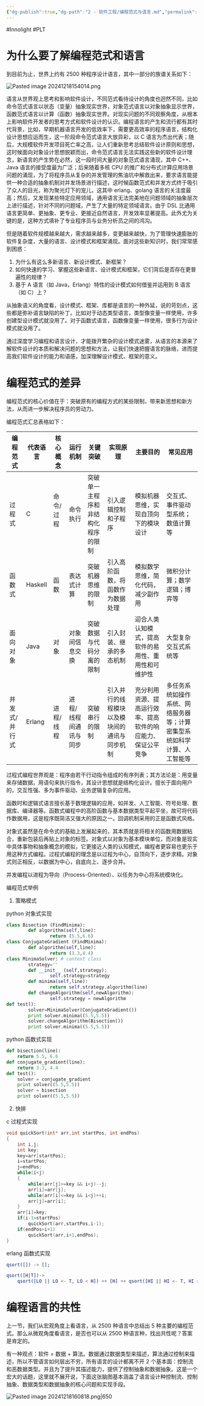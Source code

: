 ```yaml
---
{"dg-publish":true,"dg-path":"2 - 软件工程/编程范式与语言.md","permalink":"/2 - 软件工程/编程范式与语言/","created":"2024-12-18T15:25:50.000+08:00","updated":"2025-04-02T15:02:23.329+08:00"}
---
```


#Innolight #PLT 

# 为什么要了解编程范式和语言

到目前为止，世界上约有 2500 种程序设计语言，其中一部分的族谱关系如下：

![Pasted image 20241218154014.png](/img/user/0.Asset/resource/Pasted%20image%2020241218154014.png)

语言从世界观上思考和影响软件设计，不同范式看待设计的角度也迥然不同，比如命令范式语言以状态（变量）抽象现实世界，对象范式语言以对象抽象显示世界，函数范式语言以计算（函数）抽象现实世界。对现实问题的不同观察角度，从根本上影响软件开发者的思考方式和软件设计的认识。编程语言的产生和流行都有其时代背景，比如，早期机器语言开发的低效率下，需要更高效率的程序语言，结构化设计思想应运而生，这一阶段命令范式语言大放异彩，以 C 语言为杰出代表；随后，大规模软件开发项目死亡率之高，让人们重新思考总结软件设计原则和思想，这时候面向对象设计思想脱颖而出，命令范式语言无法实践这些新的软件设计理念，新语言的产生势在必然，这一段时间大量的对象范式语言涌现，其中 C++、Java 语言的接受度最为广泛；后来随着多核 CPU 的推广和分布式计算应用场景问题的涌现，为了将程序员从复杂的并发管理的焦油坑中解救出来，要求语言能提供一种合适的抽象机制对并发场景进行描述，这时候函数范式和并发方式终于吸引了众人的目光，称为聚光灯下的宠儿，这其中 erlang、golang 语言的关注度最高；然后，又发现某些特定应用领域，通用语言无法完美地在问题领域的抽象层次上进行描述，针对不同的问题域，产生了大量的特定领域语言。由于 DSL 比通用语言更简单、更抽象、更专业、更接近自然语言，开发效率显著提高。此外尤为关键的是，这种方式填补了专业程序员与业务分析员之间的鸿沟。

但是随着软件规模越来越大，需求越来越多，变更越来越快，为了管理快速膨胀的软件复杂度，大量的语言、设计模式和框架涌现。面对这些新知识时，我们常常感到困惑：

1. 为什么有这么多新语言、新设计模式、新框架？
2. 如何快速的学习、掌握这些新语言、设计模式和框架，它们背后是否存在更普遍性的规律？
3. 基于 A 语言（如 Java，Erlang）特性的设计模式如何借鉴并运用到 B 语言（如 C）上？

从抽象语义的角度看，设计模式、框架、库都是语言的一种外延，说的苛刻点，这些都是弥补语言缺陷的补丁。比如对于动态类型语言，类型像变量一样使用，许多创建型设计模式就没用了。对于函数式语言，函数像变量一样使用，很多行为设计模式就没用了。

通过深度学习编程和语言设计，才能拨开繁杂的设计模式迷雾，从语言的本源来了解软件设计的本质和解决问题的思想和方法，让我们快速把握语言的脉络，进而提高我们软件设计的能力和语感，加深理解设计模式、框架的意义。

# 编程范式的差异

编程范式的核心价值在于：突破原有的编程方式的某些限制，带来新思想和新方法，从而进一步解决程序员的劳动力。

编程范式汇总表格如下：

| 编程范式    | 代表语言    | 核心概念          | 运行机制        | 关键突破              | 实现原理                   | 主要目的                           | 常见应用                                 |
| ------- | ------- | ------------- | ----------- | ----------------- | ---------------------- | ------------------------------ | ------------------------------------ |
| 过程式     | C       | 命令/过程<br><br> | 命令执行        | 突破单一主程序和非结构化程序的限制 | 引入逻辑控制和子程序             | 模拟机器思维，实现自顶向下的模块设计             | 交互式、事件驱动型系统；数值计算等                    |
| 函数式     | Haskell | 函数            | 表达式计算       | 突破机器思维的限制         | 引入高阶函数，将函数作为数据处理       | 模拟数学思维，简化代码，减少副作用              | 微积分计算；数学逻辑；博弈等                       |
| 面向对象    | Java    | 对象            | 对象间信息交换     | 突破数据与代码分离的限制      | 引入封装、继承的多态机制           | 迎合人类认知模式，提高软件的易用性、重用性和可维护性     | 大型复杂交互式系统等                           |
| 并发式/并行式 | Erlang  | 进程/线程         | 进程/线程间通讯与同步 | 突破串行的限制           | 引入并行的线程模块以及模块间的通讯与同步机制 | 充分利用资源、提高运行效率、提高软件的响应能力、保证公平竞争 | 多任务系统如操作系统、网络服务器等；计算密集型系统如科学计算、人工智能等 |

过程式编程世界观是：程序由若干行动指令组成的有序列表；其方法论是：用变量来存储数据，用语句来执行指令，其设计思想就是结构化设计。擅长于面向用户的，交互性强、多为事件驱动、业务逻辑复杂的应用。

函数时和逻辑式语言擅长基于数理逻辑的应用，如并发、人工智能、符号处理、数据库、编译器等。函数式编程中的高阶函数与基本数据类型平起平坐，故可将代码作数据用，这是程序既简洁又强大的原因之一。回调机制采用的正是函数式风格。

对象式虽然是在命令式的基础上发展起来的，其本质就是将相关的函数用数据粘合，重新包装后再贴上对象的标签。对象式以对象为基本模块单位，而对象是现实中具体事物和抽象概念的模拟，它更接近人类的认知模式，编程者更容易也更乐于用这种方式编程。过程式编程的理念是以过程为中心，自顶向下，逐步求精。对象式则正相反，以数据为中心，自底向上、逐步合并。

并发编程以进程为导向（Process-Oriented）、以任务为中心将系统模块化。

编程范式举例

1. 策略模式

python 对象式实现

``` python
class Bisection (FindMinima):
        def algorithm(self,line):
                return (5.5,6.6)
class ConjugateGradient (FindMinima):
        def algorithm(self,line):
                return (3.3,4.4)
class MinimaSolver: # context class
        strategy=''
        def __init__ (self,strategy):
                self.strategy=strategy
        def minima(self,line):
                return self.strategy.algorithm(line)
        def changeAlgorithm(self,newAlgorithm):
                self.strategy = newAlgorithm
def test():
        solver=MinimaSolver(ConjugateGradient())
        print solver.minima((5.5,5.5))
        solver.changeAlgorithm(Bisection())
        print solver.minima((5.5,5.5))
```

python 函数式实现

``` python
def bisection(line):
    return 5.5, 6.6
def conjugate_gradient(line):
    return 3.3, 4.4
def test():
    solver = conjugate_gradient
    print solver((5.5,5.5))
    solver = bisection
    print solver((5.5,5.5))
```

2. 快排

c 过程式实现

``` c
void quickSort(int* arr,int startPos, int endPos)
{
    int i,j;
    int key;
    key=arr[startPos];
    i=startPos;
    j=endPos;
    while(i<j)
    {
        while(arr[j]>=key && i<j)--j;
        arr[i]=arr[j];
        while(arr[i]<=key && i<j)++i;
        arr[j]=arr[i];
    }
    arr[i]=key;
    if(i-1>startPos)
        quickSort(arr,startPos,i-1);
    if(endPos>i+1)
        quickSort(arr,i+1,endPos);
} 
```

erlang 函数式实现

``` erlang
qsort([]) -> [];

qsort([H|T])->
    qsort([LO || LO <- T, LO < H]) ++ [H] ++ qsort([HI || HI <- T, HI >= H]).
```

# 编程语言的共性

上一节，我们从宏观角度上看语言，从 2500 种语言中总结出 5 种主要的编程范式。那么从微观角度看语言，是否也可以从 2500 种语言种，找出共性呢？答案是肯定的。

有一种观点：软件 = 数据 + 算法。数据通过数据类型来描述，算法通过控制来描述，所以不管语言如何层出不穷，所有语言的设计都离不开 2 个基本面：控制流和恶数据类型。并且为了提升其描述能力，提供了控制抽象和数据抽象。这是一个宏大的话题，这里就不展开说，下面这张脑图基本涵盖了语言设计种控制流、控制抽象、数据类型和数据抽象的核心问题和实现手段。

![Pasted image 20241218160818.png|650](/img/user/0.Asset/resource/Pasted%20image%2020241218160818.png)